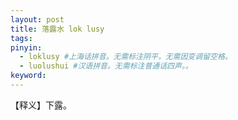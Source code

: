 ```yaml
---
layout: post
title: 落露水 lok lusy 
tags:
pinyin: 
  - loklusy #上海话拼音。无需标注阴平，无需因变调留空格。 
  - luolushui #汉语拼音。无需标注普通话四声。。
keyword: 
---
```


【释义】下露。              
           